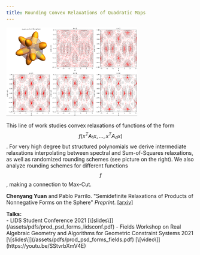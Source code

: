```yaml
---
title: Rounding Convex Relaxations of Quadratic Maps
---
```


<div class="image-right-p">
<img src="/assets/images/psdforms_rounding.png" width="350">
</div>

This line of work studies convex relaxations of functions of the form $$f(x^T
A_1 x, \ldots, x^T A_d x)$$. For very high degree but structured polynomials we
derive intermediate relaxations interpolating between spectral and
Sum-of-Squares relaxations, as well as randomized rounding schemes (see picture
on the right). We also analyze rounding schemes for different functions $$f$$,
making a connection to Max-Cut.

**Chenyang Yuan** and Pablo Parrilo. "Semidefinite Relaxations of Products of
Nonnegative Forms on the Sphere" _Preprint_.
[\[arxiv\]](https://arxiv.org/pdf/2102.13220)

<div><b>Talks:</b></div>
  - LIDS Student Conference 2021 [\[slides\]](/assets/pdfs/prod_psd_forms_lidsconf.pdf)
  - Fields Workshop on Real Algebraic Geometry and Algorithms for Geometric
    Constraint Systems 2021 [\[slides\]](/assets/pdfs/prod_psd_forms_fields.pdf)
    [\[video\]](https://youtu.be/SStvrbXmV4E)
